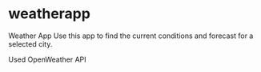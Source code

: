 # weatherapp
Weather App
Use this app to find the current conditions and forecast for a selected city. 

Used OpenWeather API